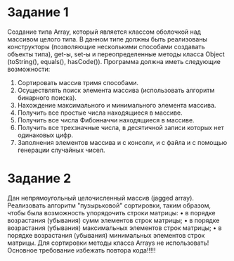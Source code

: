 # Задание 1
Создание типа Array, который является классом оболочкой над массивом целого типа. В данном типе должны быть реализованы конструкторы (позволяющие несколькими способами создавать объекты типа), get-ы, set-ы и переопределенные методы класса Object (toString(), equals(), hasCode()).
Программа должна иметь следующие возможности:
1. Сортировать массив тримя способами.
2. Осуществлять поиск элемента массива (использовать алгоритм бинарного поиска).
3. Нахождение максимального и минимального элемента массива.
4. Получить все простые числа находящиеся в массиве.
5. Получить все числа Фибонначчи находящиеся в массиве.
6. Получить все трехзначные числа, в десятичной записи которых нет одинаковых цифр.
7. Заполнения элементов массива и с консоли, и с файла и с помощью генерации случайных чисел.

# Задание 2
Дан непрямоугольный целочисленный массив (jagged array). Реализовать алгоритм "пузырьковой" сортировки, таким образом, чтобы была возможность упорядочить строки матрицы:
• в порядке возрастания (убывания) сумм элементов строк матрицы;
• в порядке возрастания (убывания) максимальных элементов строк матрицы;
• в порядке возрастания (убывания) минимальных элементов строк матрицы.
Для сортировки методы класса Arrays не использовать! Основное требование избежать повтора кода!!!!!
